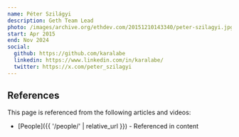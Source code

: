 ```yaml
---
name: Péter Szilágyi
description: Geth Team Lead
photo: /images/archive.org/ethdev.com/20151210143340/peter-szilagyi.jpg
start: Apr 2015
end: Nov 2024
social:
  github: https://github.com/karalabe
  linkedin: https://www.linkedin.com/in/karalabe/
  twitter: https://x.com/peter_szilagyi
---
```


## References

This page is referenced from the following articles and videos:

- [People]({{ '/people/' | relative_url }}) - Referenced in content
